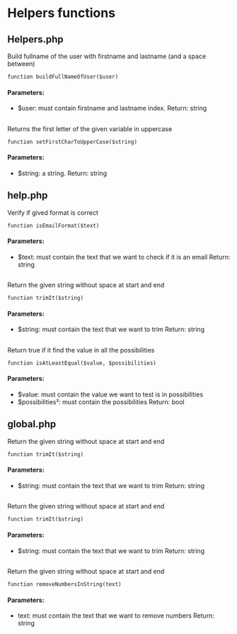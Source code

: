 # Helpers functions


## Helpers.php

Build fullname of the user with firstname and lastname (and a space between)
   
    function buildFullNameOfUser($user)
#### Parameters:
- $user: must contain firstname and lastname index.
Return: string
##
Returns the first letter of the given variable in uppercase
   
    function setFirstCharToUpperCase($string)
#### Parameters:
- $string: a string.
Return: string
 

## help.php

Verify if gived format is correct
   
    function isEmailFormat($text)
#### Parameters:
- $text: must contain the text that we want to check if it is an email
Return: string

##
Return the given string without space at start and end
   
    function trimIt($string)
#### Parameters:
- $string: must contain the text that we want to trim
Return: string
##
Return true if it find the value in all the possibilities
   
    function isAtLeastEqual($value, $possibilities)
#### Parameters:
- $value: must contain the value we want to test is in possibilities
- $possibilities²: must contain the possibilities
Return: bool

## global.php
Return the given string without space at start and end
   
    function trimIt($string)
#### Parameters:
- $string: must contain the text that we want to trim
Return: string
##
Return the given string without space at start and end
   
    function trimIt($string)
#### Parameters:
- $string: must contain the text that we want to trim
Return: string
##
Return the given string without space at start and end
   
    function removeNumbersInString(text)
#### Parameters:
- text: must contain the text that we want to remove numbers
Return: string


